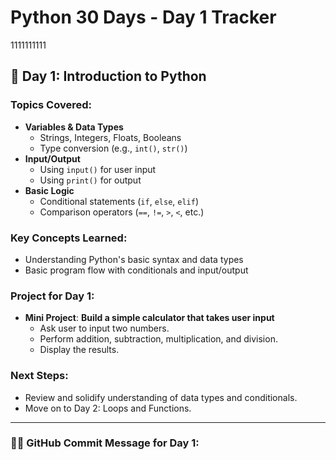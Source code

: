 # Python 30 Days - Day 1 Tracker
1111111111
## 🚀 Day 1: Introduction to Python

### Topics Covered:
- **Variables & Data Types**
  - Strings, Integers, Floats, Booleans
  - Type conversion (e.g., `int()`, `str()`)
- **Input/Output**
  - Using `input()` for user input
  - Using `print()` for output
- **Basic Logic**
  - Conditional statements (`if`, `else`, `elif`)
  - Comparison operators (`==`, `!=`, `>`, `<`, etc.)

### Key Concepts Learned:
- Understanding Python's basic syntax and data types
- Basic program flow with conditionals and input/output

### Project for Day 1:
- **Mini Project**: **Build a simple calculator that takes user input**
    - Ask user to input two numbers.
    - Perform addition, subtraction, multiplication, and division.
    - Display the results.

### Next Steps:
- Review and solidify understanding of data types and conditionals.
- Move on to Day 2: Loops and Functions.

---

### 🧑‍💻 GitHub Commit Message for Day 1:
